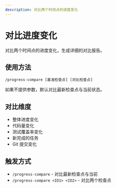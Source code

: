 ```yaml
---
description: 对比两个时间点的进度变化
---
```


# 对比进度变化

对比两个时间点的进度变化，生成详细的对比报告。

## 使用方法

```
/progress-compare [基准检查点] [对比检查点]
```

如果不提供参数，默认对比最新检查点与当前状态。

## 对比维度

- 整体进度变化
- 代码量变化
- 测试覆盖率变化
- 新完成的任务
- Git 提交变化

## 触发方式

- `/progress-compare` - 对比最新检查点与当前
- `/progress-compare <ID1> <ID2>` - 对比两个检查点
